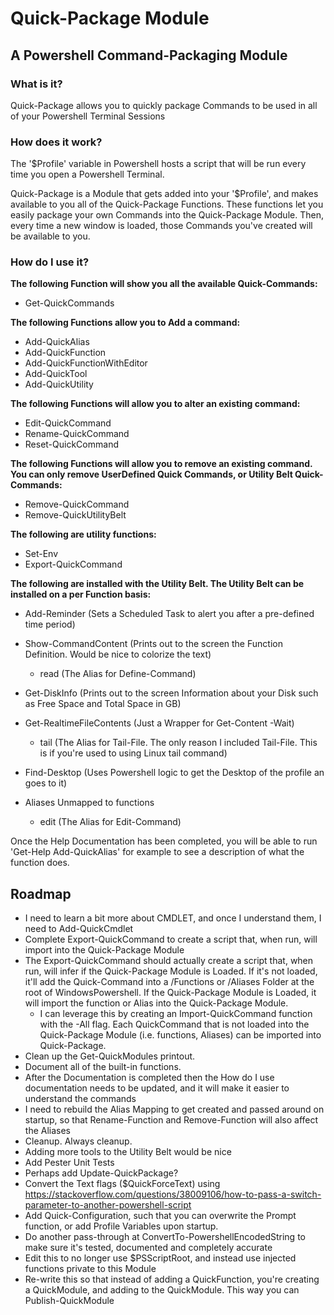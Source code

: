 # Quick-Package Module 
## A Powershell Command-Packaging Module
### What is it?
Quick-Package allows you to quickly package Commands to be used in all of your Powershell Terminal Sessions
### How does it work?
The '$Profile' variable in Powershell hosts a script that will be run every time you open a Powershell Terminal. 

Quick-Package is a Module that gets added into your '$Profile', and makes available to you all of the Quick-Package Functions. These functions let you easily package your own Commands into the Quick-Package Module. Then, every time a new window is loaded, those Commands you've created will be available to you.

### How do I use it?
__**The following Function will show you all the available Quick-Commands:**__
* Get-QuickCommands 

__**The following Functions allow you to Add a command:**__
* Add-QuickAlias
* Add-QuickFunction
* Add-QuickFunctionWithEditor
* Add-QuickTool 
* Add-QuickUtility

__**The following Functions will allow you to alter an existing command:**__
* Edit-QuickCommand
* Rename-QuickCommand
* Reset-QuickCommand

__**The following Functions will allow you to remove an existing command. You can only remove UserDefined Quick Commands, or Utility Belt Quick-Commands:**__
* Remove-QuickCommand
* Remove-QuickUtilityBelt

__**The following are utility functions:**__
* Set-Env
* Export-QuickCommand

__**The following are installed with the Utility Belt. The Utility Belt can be installed on a per Function basis:**__
* Add-Reminder (Sets a Scheduled Task to alert you after a pre-defined time period)
* Show-CommandContent (Prints out to the screen the Function Definition. Would be nice to colorize the text)
  * read (The Alias for Define-Command)
* Get-DiskInfo (Prints out to the screen Information about your Disk such as Free Space and Total Space in GB)
* Get-RealtimeFileContents (Just a Wrapper for Get-Content -Wait)
  * tail (The Alias for Tail-File. The only reason I included Tail-File. This is if you're used to using Linux tail command)
* Find-Desktop (Uses Powershell logic to get the Desktop of the profile an goes to it)

* Aliases Unmapped to functions
  * edit (The Alias for Edit-Command)

Once the Help Documentation has been completed, you will be able to run 'Get-Help Add-QuickAlias' for example to see a description of what the function does.

## Roadmap
* I need to learn a bit more about CMDLET, and once I understand them, I need to Add-QuickCmdlet
* Complete Export-QuickCommand to create a script that, when run, will import into the Quick-Package Module
* The Export-QuickCommand should actually create a script that, when run, will infer if the Quick-Package Module is Loaded. If it's not loaded, it'll add the Quick-Command into a /Functions or /Aliases Folder at the root of WindowsPowershell. If the Quick-Package Module is Loaded, it will import the function or Alias into the Quick-Package Module. 
   * I can leverage this by creating an Import-QuickCommand function with the -All flag. Each QuickCommand that is not loaded into the Quick-Package Module (i.e. functions, Aliases) can be imported into Quick-Package. 
* Clean up the Get-QuickModules printout. 
* Document all of the built-in functions. 
* After the Documentation is completed then the How do I use documentation needs to be updated, and it will make it easier to understand the commands
* I need to rebuild the Alias Mapping to get created and passed around on startup, so that Rename-Function and Remove-Function will also affect the Aliases
* Cleanup. Always cleanup.
* Adding more tools to the Utility Belt would be nice
* Add Pester Unit Tests
* Perhaps add Update-QuickPackage?
* Convert the Text flags ($QuickForceText) using https://stackoverflow.com/questions/38009106/how-to-pass-a-switch-parameter-to-another-powershell-script
* Add Quick-Configuration, such that you can overwrite the Prompt function, or add Profile Variables upon startup.
* Do another pass-through at ConvertTo-PowershellEncodedString to make sure it's tested, documented and completely accurate
* Edit this to no longer use $PSScriptRoot, and instead use injected functions private to this Module
* Re-write this so that instead of adding a QuickFunction, you're creating a QuickModule, and adding to the QuickModule. This way you can Publish-QuickModule